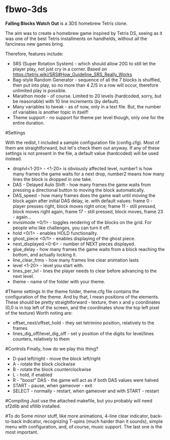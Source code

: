 # fbwo-3ds

<b>Falling Blocks Watch Out</b> is a 3DS homebrew Tetris clone.

The aim was to create a homebrew game inspired by Tetris DS, seeing as it was one of the best Tetris installments on handhelds, without all the fanciness new games bring.

Therefore, features include:
* SRS (Super Rotation System) - which should allow 20G to still let the player play, not just cry in a corner. Based on https://tetris.wiki/SRS#How_Guideline_SRS_Really_Works
* Bag-style Random Generator - sequence of all the 7 blocks is shuffled, then put into play, so no more than 4 Z/S in a row will occur, therefore unlimited play is possible.
* Marathon mode - of course. Limited to 20 levels (hardcoded, sorry, but be reasonable) with 10 line increments (by default).
* Many variables to tweak - as of now, only in a text file. But, the number of variables is another topic in itself!
* Theme support - no support for theme per level though, only one for the entire duration.

#Settings

With the redist, I included a sample configuration file (config.cfg).
Most of them are straightforward, but let's check them out anyway.
If any of these settings is not present in the file, a default value (hardcoded) will be used instead.
* droplvl<1-20> <number1> <number2> - <1-20> is obviously affected level, number1 is how many frames the game waits for a next drop, number2 means how many lines the block is dropped in one take. 
* DAS <number> - Delayed Auto Shift - how many frames the game waits from pressing a directional button to moving the block automatically.
* DAS_speed <number> - how many frames does the game wait until moving the block again after initial DAS delay, ie. with default values: frame 0 - player presses right, block moves right once; frame 11 - still pressed, block moves right again, frame 17 - still pressed, block moves, frame 23 - again...
* invisimode <0/1> - toggles rendering of the blocks on the grid. For people who like challenges, you can turn it off.
* hold <0/1> - enables HOLD functionality.
* ghost_piece <0/1> - enables displaying of the ghost piece.
* next_displayed <0-6> - number of NEXT pieces displayed.
* glue_delay <number> - how many frames the game waits from a block reaching the bottom, and actually locking it.
* line_clear_frms <number> - how many frames line clear animation lasts
* level <1-20> - level you start with.
* lines_per_lvl <number> - lines the player needs to clear before advancing to the next level.
* theme <name> - name of the folder with your theme.

#Theme settings
In the theme folder, theme.cfg file contains the configuration of the theme. And by that, I mean positions of the elements. These should be pretty straightforward - texture, then x and y coordinates (0,0 is in top left of the screen, and the coordinates show the top left pixel of the texture)
Worth noting are:
* offset_next/offset_hold - they set tetrimino position, relatively to the frames
* lines_dig_off/level_dig_off - set y position of the digits for level/lines counters, relatively to them

#Controls
Finally, how do we play this thing?
* D-pad left/right - move the block left/right
* A - rotate the block clockwise
* B - rotate the block counterclockwise
* L - hold, if enabled
* R - "boost" DAS - the game will act as if both DAS values were halved
* START - pause, when gameover - exit
* SELECT - normally - restart, when gameover and with START - restart

#Compiling
Just use the attached makefile, but you probably will need sf2dlib and sfillib installed.

#To do
Some minor stuff, like more animations, 4-line clear indicator, back-to-back indicator, recognizing T-spins (much harder than it sounds), simple menu with configuration, and, of course, music support.
The last one is the most important.
